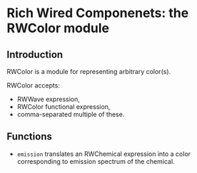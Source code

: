 Rich Wired Componenets: the RWColor module
==========================================

Introduction
------------

RWColor is a module for representing arbitrary color(s).

RWColor accepts:
* RWWave expression,
* RWColor functional expression,
* comma-separated multiple of these.

Functions
---------

* `emission` translates an RWChemical expression into a color corresponding to emission spectrum of the chemical.
